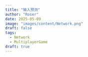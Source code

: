 ```yaml
---
title: "输入预测"
author: "Roser"
date: 2025-05-09
image: "images/content/Network.png"
draft: false
tags:
  - Network
  - MultiplayerGame
draft: true
---
```

